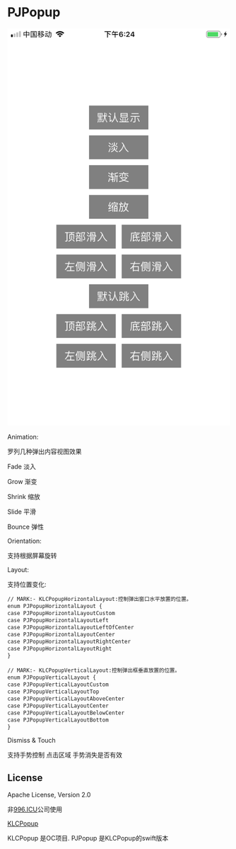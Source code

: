 #  PJPopup

![效果图](https://github.com/vsguji/PJPopup/blob/master/Popup/ScreenShot_20190405182437.png)

Animation:

罗列几种弹出内容视图效果

Fade  淡入

Grow    渐变

Shrink  缩放

Slide   平滑

Bounce 弹性


Orientation:

支持根据屏幕旋转


Layout:


支持位置变化:
```
// MARK:- KLCPopupHorizontalLayout:控制弹出窗口水平放置的位置。
enum PJPopupHorizontalLayout {
case PJPopupHorizontalLayoutCustom
case PJPopupHorizontalLayoutLeft
case PJPopupHorizontalLayoutLeftOfCenter
case PJPopupHorizontalLayoutCenter
case PJPopupHorizontalLayoutRightCenter
case PJPopupHorizontalLayoutRight
}

// MARK:- KLCPopupVerticalLayout:控制弹出框垂直放置的位置。
enum PJPopupVerticalLayout {
case PJPopupVerticalLayoutCustom
case PJPopupVerticalLayoutTop
case PJPopupVerticalLayoutAboveCenter
case PJPopupVerticalLayoutCenter
case PJPopupVerticalLayoutBelowCenter
case PJPopupVerticalLayoutBottom
}
```

Dismiss & Touch

支持手势控制
点击区域
手势消失是否有效


## License

Apache License, Version 2.0

非[996.ICU](https://github.com/996icu/996.ICU)公司使用

[KLCPopup](https://github.com/jmascia/KLCPopup)   

KLCPopup 是OC项目.
PJPopup 是KLCPopup的swift版本
